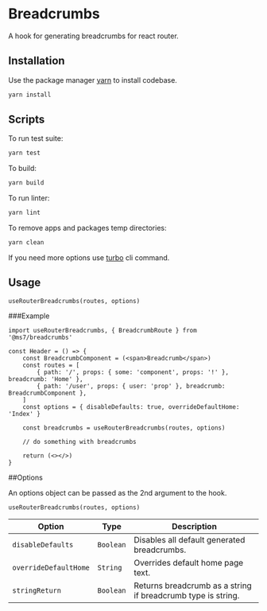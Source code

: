 # Breadcrumbs

A hook for generating breadcrumbs for react router.

## Installation

Use the package manager [yarn](https://classic.yarnpkg.com/en/docs/install#debian-stable) to install codebase.

```bash
yarn install
```

## Scripts

To run test suite:
```bash
yarn test
```

To build:
```bash
yarn build
```

To run linter:
```bash
yarn lint
```

To remove apps and packages temp directories:
```bash
yarn clean
```

If you need more options use [turbo](https://turborepo.org/docs/core-concepts/filtering) cli command.

## Usage

```tsx
useRouterBreadcrumbs(routes, options)
```

###Example

```tsx
import useRouterBreadcrumbs, { BreadcrumbRoute } from '@ms7/breadcrumbs'

const Header = () => {
    const BreadcrumbComponent = (<span>Breadcrumb</span>)
    const routes = [
        { path: '/', props: { some: 'component', props: '!' }, breadcrumb: 'Home' },
        { path: '/user', props: { user: 'prop' }, breadcrumb: BreadcrumbComponent },
    ]
    const options = { disableDefaults: true, overrideDefaultHome: 'Index' }
    
    const breadcrumbs = useRouterBreadcrumbs(routes, options)

    // do something with breadcrumbs
    
    return (<></>)
}
```

##Options

An options object can be passed as the 2nd argument to the hook.

```tsx
useRouterBreadcrumbs(routes, options)
```

| Option                | Type      | Description                                                  |
|-----------------------|-----------|--------------------------------------------------------------|
| `disableDefaults`     | `Boolean` | Disables all default generated breadcrumbs.                  |
| `overrideDefaultHome` | `String`  | Overrides default home page text.                            |
| `stringReturn`        | `Boolean` | Returns breadcrumb as a string if breadcrumb type is string. |
